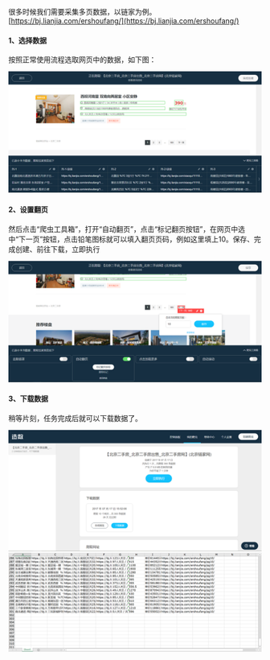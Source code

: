 很多时候我们需要采集多页数据，以链家为例。[https://bj.lianjia.com/ershoufang/](https://bj.lianjia.com/ershoufang/)

#### 1、选择数据

按照正常使用流程选取网页中的数据，如下图：

![](/assets/微信截图_20170717151559.png)

#### 2、设置翻页

然后点击“爬虫工具箱”，打开“自动翻页”，点击“标记翻页按钮”，在网页中选中“下一页”按钮，点击铅笔图标就可以填入翻页页码，例如这里填上10。保存、完成创建、前往下载，立即执行

![](/assets/微信截图_20170717153423.png)

#### 3、下载数据

稍等片刻，任务完成后就可以下载数据了。

![](/assets/微信截图_20170717155439.png)![](/assets/微信截图_20170717155500.png)


